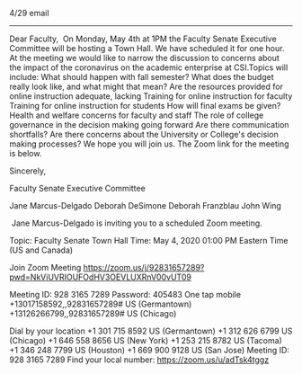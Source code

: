 4/29 email

----

Dear Faculty,
​​
On Monday, May 4th at 1PM the Faculty Senate Executive Committee will be hosting a Town Hall. We have scheduled it for one hour. At the meeting we would like to narrow the discussion to concerns about the impact of the coronavirus on the academic enterprise at CSI.
​​Topics will include:
​​What should happen with fall semester?
​​What does the budget really look like, and what might that mean?
​​Are the resources provided for online instruction  adequate, lacking
​​Training for online instruction for faculty
​​Training for online instruction for students
​​How will final exams be given?
​​Health and welfare concerns for faculty and staff
​​The role of college governance in the decision making going forward
​​Are there communication shortfalls? 
​​Are there concerns about the University or College's decision making processes?
We hope you will join us. The Zoom link for the meeting is below. 
 
Sincerely, 
 
 
Faculty Senate Executive Committee
 
Jane Marcus-Delgado
Deborah DeSimone
Deborah Franzblau
John Wing
 
​
Jane Marcus-Delgado is inviting you to a scheduled Zoom meeting.
 
Topic: Faculty Senate Town Hall
Time: May 4, 2020 01:00 PM Eastern Time (US and Canada)
 
Join Zoom Meeting
https://zoom.us/j/92831657289?pwd=NkViUVRIOUFOdHV3OEVLUXRnV00vUT09
 
Meeting ID: 928 3165 7289
Password: 405483
One tap mobile
+13017158592,,92831657289# US (Germantown)
+13126266799,,92831657289# US (Chicago)
 
Dial by your location
        +1 301 715 8592 US (Germantown)
        +1 312 626 6799 US (Chicago)
        +1 646 558 8656 US (New York)
        +1 253 215 8782 US (Tacoma)
        +1 346 248 7799 US (Houston)
        +1 669 900 9128 US (San Jose)
Meeting ID: 928 3165 7289
Find your local number: https://zoom.us/u/adTsk4tggz

​
 
